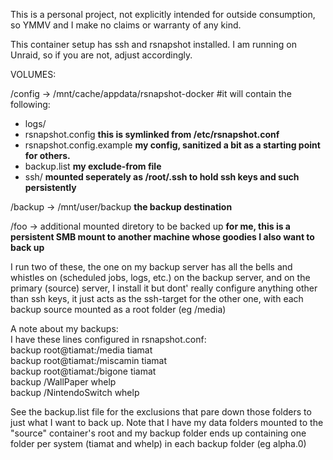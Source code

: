 This is a personal project, not explicitly intended for outside consumption, so YMMV and I make no claims or warranty of any kind.  

This container setup has ssh and rsnapshot installed.  I am running on Unraid, so if you are not, adjust accordingly.

VOLUMES:  

/config -> /mnt/cache/appdata/rsnapshot-docker #it will contain the following:  
  - logs/  
  - rsnapshot.config  **this is symlinked from /etc/rsnapshot.conf**  
  - rsnapshot.config.example **my config, sanitized a bit as a starting point for others.**  
  - backup.list   **my exclude-from file**  
  - ssh/ **mounted seperately as /root/.ssh to hold ssh keys and such persistently**  

/backup -> /mnt/user/backup **the backup destination**  

/foo -> additional mounted diretory to be backed up **for me, this is a persistent SMB mount to another machine whose goodies I also want to back up**  

I run two of these, the one on my backup server has all the bells and whistles on (scheduled jobs, logs, etc.) on the backup server, and on the primary (source) server, I install it but dont' really configure anything other than ssh keys, it just acts as the ssh-target for the other one, with each backup source mounted as a root folder (eg /media)

A note about my backups:  
I have these lines configured in rsnapshot.conf:  
backup  root@tiamat:/media      tiamat  
backup  root@tiamat:/miscamin   tiamat  
backup  root@tiamat:/bigone     tiamat  
backup  /WallPaper      whelp  
backup  /NintendoSwitch whelp  

See the backup.list file for the exclusions that pare down those folders to just what I want to back up.  Note that I have my data folders mounted to the "source" container's root and my backup folder ends up containing one folder per system (tiamat and whelp) in each backup folder (eg alpha.0)

